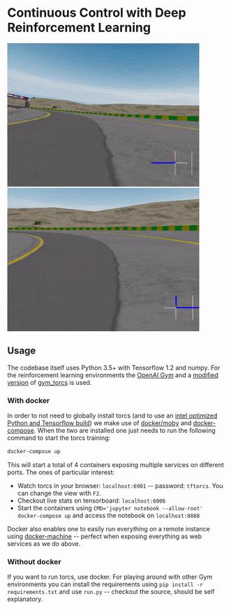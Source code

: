 # Continuous Control with Deep Reinforcement Learning

![torcs run 1](docs/torcs.gif)
![torcs run 2](docs/torcs2.gif)

## Usage
The codebase itself uses Python 3.5+ with Tensorflow 1.2 and numpy. For the reinforcement learning environments the [OpenAI Gym](https://gym.openai.com/) and a [modified](src/lib/torcs) [version](docker/Dockerfile.torcs) of [gym_torcs](https://github.com/ugo-nama-kun/gym_torcs) is used.

### With docker
In order to not need to globally install torcs (and to use an [intel optimized Python and Tensorflow build](https://hub.docker.com/r/ahoereth/tensorflow/)) we make use of [docker/moby](https://github.com/moby/moby) and [docker-compose](https://github.com/docker/compose). When the two are installed one just needs to run the following command to start the torcs training:

```bash
docker-compose up
```

This will start a total of 4 containers exposing multiple services on different ports. The ones of particular interest:

- Watch torcs in your browser: `localhost:6901` -- password: `tftorcs`. You can change the view with `F2`.
- Checkout live stats on tensorboard: `localhost:6006`
- Start the containers using `CMD='jupyter notebook --allow-root' docker-compose up` and access the notebook on `localhost:8888`

Docker also enables one to easily run everything on a remote instance using [docker-machine](https://github.com/docker/machine) -- perfect when exposing everything as web services as we do above.

### Without docker
If you want to run torcs, use docker. For playing around with other Gym environments you can install the requirements using `pip install -r requirements.txt` and use `run.py` -- checkout the source, should be self explanatory.
